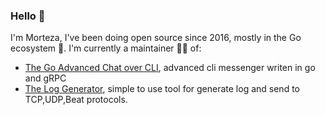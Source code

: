 ### Hello 👋

I'm Morteza, I've been doing open source since 2016, mostly in the Go ecosystem 🐻. I'm currently a maintainer 👨‍🔧 of:

- [The Go Advanced Chat over CLI](https://github.com/mrtdeh/cli-messenger), advanced cli messenger writen in go and gRPC
- [The Log Generator](https://github.com/mrtdeh/logrator), simple to use tool for generate log and send to TCP,UDP,Beat protocols.
